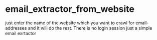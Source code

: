 # email_extractor_from_website

just enter the name of the website which you want to crawl for email-addresses and it will do the rest.
There is no login session just a simple email exrtactor
